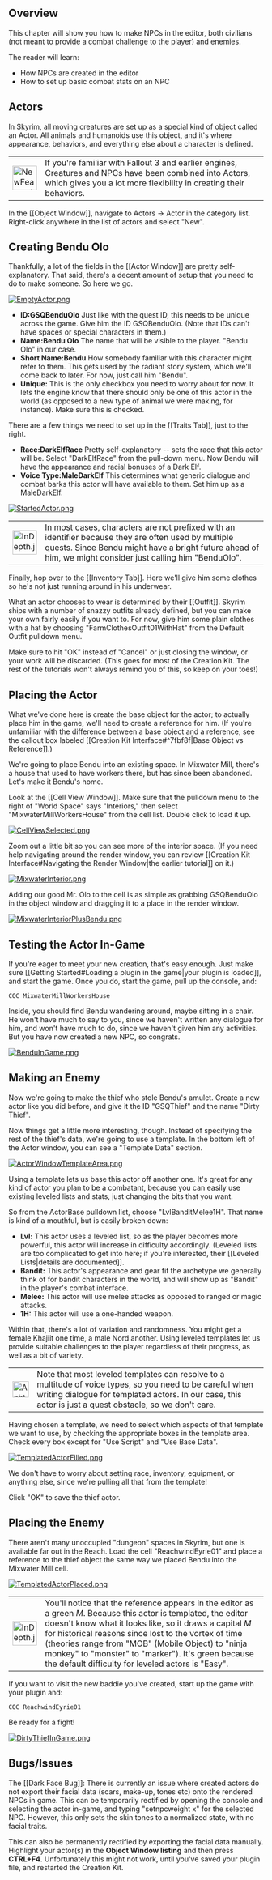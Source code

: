 ## Overview

This chapter will show you how to make NPCs in the editor, both civilians (not meant to provide a combat challenge to the player) and enemies.

The reader will learn:
-   How NPCs are created in the editor
-   How to set up basic combat stats on an NPC

## Actors

In Skyrim, all moving creatures are set up as a special kind of object called an Actor. All animals and humanoids use this object, and it's where appearance, behaviors, and everything else about a character is defined.

<table><tbody><tr><td><a href="https://ck.uesp.net/wiki/File:NewFeature.jpg"><img alt="NewFeature.jpg" src="https://ck.uesp.net/w/images/thumb/d/dc/NewFeature.jpg/48px-NewFeature.jpg" decoding="async" width="48" height="48" srcset="https://ck.uesp.net/w/images/d/dc/NewFeature.jpg 1.5x"></a></td><td>If you're familiar with Fallout 3 and earlier engines, Creatures and NPCs have been combined into Actors, which gives you a lot more flexibility in creating their behaviors.</td></tr></tbody></table>

In the [[Object Window]], navigate to Actors -> Actor in the category list. Right-click anywhere in the list of actors and select "New".

## Creating Bendu Olo

Thankfully, a lot of the fields in the [[Actor Window]] are pretty self-explanatory. That said, there's a decent amount of setup that you need to do to make someone. So here we go.

[![EmptyActor.png](https://ck.uesp.net/w/images/thumb/2/2c/EmptyActor.png/700px-EmptyActor.png)](https://ck.uesp.net/wiki/File:EmptyActor.png)

- **ID:GSQBenduOlo** Just like with the quest ID, this needs to be unique across the game. Give him the ID GSQBenduOlo. (Note that IDs can't have spaces or special characters in them.)
- **Name:Bendu Olo** The name that will be visible to the player. "Bendu Olo" in our case.
- **Short Name:Bendu** How somebody familiar with this character might refer to them. This gets used by the radiant story system, which we'll come back to later. For now, just call him "Bendu".
- **Unique:** This is the only checkbox you need to worry about for now. It lets the engine know that there should only be one of this actor in the world (as opposed to a new type of animal we were making, for instance). Make sure this is checked.

There are a few things we need to set up in the [[Traits Tab]], just to the right.

- **Race:DarkElfRace** Pretty self-explanatory -- sets the race that this actor will be. Select "DarkElfRace" from the pull-down menu. Now Bendu will have the appearance and racial bonuses of a Dark Elf.
- **Voice Type:MaleDarkElf** This determines what generic dialogue and combat barks this actor will have available to them. Set him up as a MaleDarkElf.

[![StartedActor.png](https://ck.uesp.net/w/images/thumb/4/44/StartedActor.png/600px-StartedActor.png)](https://ck.uesp.net/wiki/File:StartedActor.png)

<table><tbody><tr><td><a href="https://ck.uesp.net/wiki/File:InDepth.jpg"><img alt="InDepth.jpg" src="https://ck.uesp.net/w/images/thumb/0/0b/InDepth.jpg/48px-InDepth.jpg" decoding="async" width="48" height="48" srcset="https://ck.uesp.net/w/images/0/0b/InDepth.jpg 1.5x"></a></td><td>In most cases, characters are not prefixed with an identifier because they are often used by multiple quests. Since Bendu might have a bright future ahead of him, we might consider just calling him "BenduOlo".</td></tr></tbody></table>

Finally, hop over to the [[Inventory Tab]]. Here we'll give him some clothes so he's not just running around in his underwear.

What an actor chooses to wear is determined by their [[Outfit]]. Skyrim ships with a number of snazzy outfits already defined, but you can make your own fairly easily if you want to. For now, give him some plain clothes with a hat by choosing "FarmClothesOutfit01WithHat" from the Default Outfit pulldown menu.

Make sure to hit "OK" instead of "Cancel" or just closing the window, or your work will be discarded. (This goes for most of the Creation Kit. The rest of the tutorials won't always remind you of this, so keep on your toes!)

## Placing the Actor

What we've done here is create the base object for the actor; to actually place him in the game, we'll need to create a reference for him. (If you're unfamiliar with the difference between a base object and a reference, see the callout box labeled [[Creation Kit Interface#^7fbf8f|Base Object vs Reference]].)

We're going to place Bendu into an existing space. In Mixwater Mill, there's a house that used to have workers there, but has since been abandoned. Let's make it Bendu's home.

Look at the [[Cell View Window]]. Make sure that the pulldown menu to the right of "World Space" says "Interiors," then select "MixwaterMillWorkersHouse" from the cell list. Double click to load it up.

[![CellViewSelected.png](https://ck.uesp.net/w/images/thumb/1/17/CellViewSelected.png/600px-CellViewSelected.png)](https://ck.uesp.net/wiki/File:CellViewSelected.png)

Zoom out a little bit so you can see more of the interior space. (If you need help navigating around the render window, you can review [[Creation Kit Interface#Navigating the Render Window|the earlier tutorial]] on it.)

[![MixwaterInterior.png](https://ck.uesp.net/w/images/thumb/6/61/MixwaterInterior.png/500px-MixwaterInterior.png)](https://ck.uesp.net/wiki/File:MixwaterInterior.png)

Adding our good Mr. Olo to the cell is as simple as grabbing GSQBenduOlo in the object window and dragging it to a place in the render window.

[![MixwaterInteriorPlusBendu.png](https://ck.uesp.net/w/images/thumb/5/56/MixwaterInteriorPlusBendu.png/500px-MixwaterInteriorPlusBendu.png)](https://ck.uesp.net/wiki/File:MixwaterInteriorPlusBendu.png)

## Testing the Actor In-Game

If you're eager to meet your new creation, that's easy enough. Just make sure [[Getting Started#Loading a plugin in the game|your plugin is loaded]], and start the game. Once you do, start the game, pull up the console, and:

```
COC MixwaterMillWorkersHouse

```

Inside, you should find Bendu wandering around, maybe sitting in a chair. He won't have much to say to you, since we haven't written any dialogue for him, and won't have much to do, since we haven't given him any activities. But you have now created a new NPC, so congrats.

[![BenduInGame.png](https://ck.uesp.net/w/images/thumb/f/f0/BenduInGame.png/500px-BenduInGame.png)](https://ck.uesp.net/wiki/File:BenduInGame.png)

## Making an Enemy
Now we're going to make the thief who stole Bendu's amulet. Create a new actor like you did before, and give it the ID "GSQThief" and the name "Dirty Thief".

Now things get a little more interesting, though. Instead of specifying the rest of the thief's data, we're going to use a template. In the bottom left of the Actor window, you can see a "Template Data" section.

[![ActorWindowTemplateArea.png](https://ck.uesp.net/w/images/thumb/7/7d/ActorWindowTemplateArea.png/600px-ActorWindowTemplateArea.png)](https://ck.uesp.net/wiki/File:ActorWindowTemplateArea.png)

Using a template lets us base this actor off another one. It's great for any kind of actor you plan to be a combatant, because you can easily use existing leveled lists and stats, just changing the bits that you want.

So from the ActorBase pulldown list, choose "LvlBanditMelee1H". That name is kind of a mouthful, but is easily broken down:

-   **Lvl:** This actor uses a leveled list, so as the player becomes more powerful, this actor will increase in difficulty accordingly. (Leveled lists are too complicated to get into here; if you're interested, their [[Leveled Lists|details are documented]].
-   **Bandit:** This actor's appearance and gear fit the archetype we generally think of for bandit characters in the world, and will show up as "Bandit" in the player's combat interface.
-   **Melee:** This actor will use melee attacks as opposed to ranged or magic attacks.
-   **1H:** This actor will use a one-handed weapon.

Within that, there's a lot of variation and randomness. You might get a female Khajiit one time, a male Nord another. Using leveled templates let us provide suitable challenges to the player regardless of their progress, as well as a bit of variety.

<table><tbody><tr><td><a href="https://ck.uesp.net/wiki/File:Achtung.png"><img alt="Achtung.png" src="https://ck.uesp.net/w/images/f/f0/Achtung.png" decoding="async" width="32" height="32"></a></td><td>Note that most leveled templates can resolve to a multitude of voice types, so you need to be careful when writing dialogue for templated actors. In our case, this actor is just a quest obstacle, so we don't care.</td></tr></tbody></table>

Having chosen a template, we need to select which aspects of that template we want to use, by checking the appropriate boxes in the template area. Check every box except for "Use Script" and "Use Base Data".

[![TemplatedActorFilled.png](https://ck.uesp.net/w/images/thumb/1/16/TemplatedActorFilled.png/300px-TemplatedActorFilled.png)](https://ck.uesp.net/wiki/File:TemplatedActorFilled.png)

We don't have to worry about setting race, inventory, equipment, or anything else, since we're pulling all that from the template!

Click "OK" to save the thief actor.

## Placing the Enemy
There aren't many unoccupied "dungeon" spaces in Skyrim, but one is available far out in the Reach. Load the cell "ReachwindEyrie01" and place a reference to the thief object the same way we placed Bendu into the Mixwater Mill cell.

[![TemplatedActorPlaced.png](https://ck.uesp.net/w/images/thumb/2/27/TemplatedActorPlaced.png/500px-TemplatedActorPlaced.png)](https://ck.uesp.net/wiki/File:TemplatedActorPlaced.png)

<table><tbody><tr><td><a href="https://ck.uesp.net/wiki/File:InDepth.jpg"><img alt="InDepth.jpg" src="https://ck.uesp.net/w/images/thumb/0/0b/InDepth.jpg/48px-InDepth.jpg" decoding="async" width="48" height="48" srcset="https://ck.uesp.net/w/images/0/0b/InDepth.jpg 1.5x"></a></td><td>You'll notice that the reference appears in the editor as a green <i>M</i>. Because this actor is templated, the editor doesn't know what it looks like, so it draws a capital <i>M</i> for historical reasons since lost to the vortex of time (theories range from "MOB" (Mobile Object) to "ninja monkey" to "monster" to "marker"). It's green because the default difficulty for leveled actors is "Easy".</td></tr></tbody></table>

If you want to visit the new baddie you've created, start up the game with your plugin and:

```
COC ReachwindEyrie01

```

Be ready for a fight!

[![DirtyThiefInGame.png](https://ck.uesp.net/w/images/thumb/7/77/DirtyThiefInGame.png/500px-DirtyThiefInGame.png)](https://ck.uesp.net/wiki/File:DirtyThiefInGame.png)

## Bugs/Issues
The [[Dark Face Bug]]: There is currently an issue where created actors do not export their facial data (scars, make-up, tones etc) onto the rendered NPCs in game. This can be temporarily rectified by opening the console and selecting the actor in-game, and typing "setnpcweight x" for the selected NPC. However, this only sets the skin tones to a normalized state, with no facial traits.

This can also be permanently rectified by exporting the facial data manually. Highlight your actor(s) in the **Object Window listing** and then press **CTRL+F4**. Unfortunately this might not work, until you've saved your plugin file, and restarted the Creation Kit.